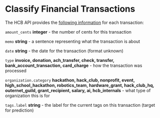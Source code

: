 # Classify Financial Transactions

The HCB API provides the [following information](https://hcb.hackclub.com/docs/api/v3/schemas/Transaction) for each transaction:

`amount_cents` **integer** - the number of cents for this transaction

`memo` **string** - a sentence representing what the transaction is about

`date` **string** - the date for the transaction (format unknown)

`type` **invoice, donation, ach_transfer, check, transfer, bank_account_transaction, card_charge** - how the transaction was processed

`organization.category` **hackathon, hack_club, nonprofit, event, high_school_hackathon, robotics_team, hardware_grant, hack_club_hq, outernet_guild, grant_recipient, salary, ai, hcb_internals** - what type of organization this is for

`tags.label` **string** - the label for the current tags on this transaction (target for prediction)

